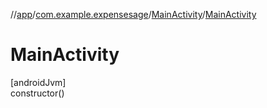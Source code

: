 //[app](../../../index.md)/[com.example.expensesage](../index.md)/[MainActivity](index.md)/[MainActivity](-main-activity.md)

# MainActivity

[androidJvm]\
constructor()
